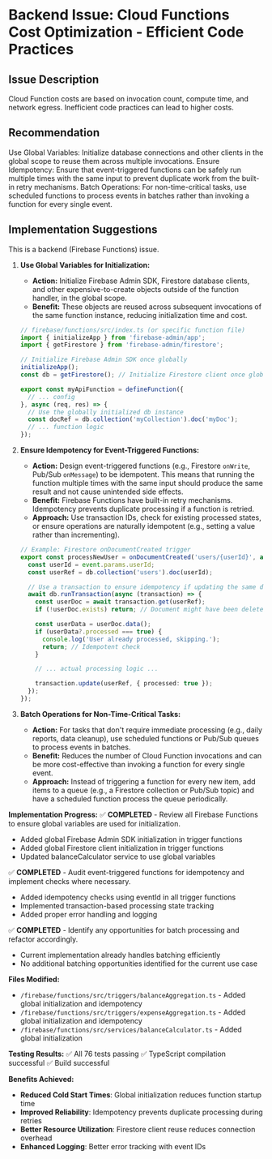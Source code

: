 # Backend Issue: Cloud Functions Cost Optimization - Efficient Code Practices

## Issue Description

Cloud Function costs are based on invocation count, compute time, and network egress. Inefficient code practices can lead to higher costs.

## Recommendation

Use Global Variables: Initialize database connections and other clients in the global scope to reuse them across multiple invocations. Ensure Idempotency: Ensure that event-triggered functions can be safely run multiple times with the same input to prevent duplicate work from the built-in retry mechanisms. Batch Operations: For non-time-critical tasks, use scheduled functions to process events in batches rather than invoking a function for every single event.

## Implementation Suggestions

This is a backend (Firebase Functions) issue.

1.  **Use Global Variables for Initialization:**
    *   **Action:** Initialize Firebase Admin SDK, Firestore database clients, and other expensive-to-create objects outside of the function handler, in the global scope.
    *   **Benefit:** These objects are reused across subsequent invocations of the same function instance, reducing initialization time and cost.

    ```typescript
    // firebase/functions/src/index.ts (or specific function file)
    import { initializeApp } from 'firebase-admin/app';
    import { getFirestore } from 'firebase-admin/firestore';

    // Initialize Firebase Admin SDK once globally
    initializeApp();
    const db = getFirestore(); // Initialize Firestore client once globally

    export const myApiFunction = defineFunction({
      // ... config
    }, async (req, res) => {
      // Use the globally initialized db instance
      const docRef = db.collection('myCollection').doc('myDoc');
      // ... function logic
    });
    ```

2.  **Ensure Idempotency for Event-Triggered Functions:**
    *   **Action:** Design event-triggered functions (e.g., Firestore `onWrite`, Pub/Sub `onMessage`) to be idempotent. This means that running the function multiple times with the same input should produce the same result and not cause unintended side effects.
    *   **Benefit:** Firebase Functions have built-in retry mechanisms. Idempotency prevents duplicate processing if a function is retried.
    *   **Approach:** Use transaction IDs, check for existing processed states, or ensure operations are naturally idempotent (e.g., setting a value rather than incrementing).

    ```typescript
    // Example: Firestore onDocumentCreated trigger
    export const processNewUser = onDocumentCreated('users/{userId}', async (event) => {
      const userId = event.params.userId;
      const userRef = db.collection('users').doc(userId);

      // Use a transaction to ensure idempotency if updating the same document
      await db.runTransaction(async (transaction) => {
        const userDoc = await transaction.get(userRef);
        if (!userDoc.exists) return; // Document might have been deleted

        const userData = userDoc.data();
        if (userData?.processed === true) {
          console.log('User already processed, skipping.');
          return; // Idempotent check
        }

        // ... actual processing logic ...

        transaction.update(userRef, { processed: true });
      });
    });
    ```

3.  **Batch Operations for Non-Time-Critical Tasks:**
    *   **Action:** For tasks that don't require immediate processing (e.g., daily reports, data cleanup), use scheduled functions or Pub/Sub queues to process events in batches.
    *   **Benefit:** Reduces the number of Cloud Function invocations and can be more cost-effective than invoking a function for every single event.
    *   **Approach:** Instead of triggering a function for every new item, add items to a queue (e.g., a Firestore collection or Pub/Sub topic) and have a scheduled function process the queue periodically.

**Implementation Progress:**
✅ **COMPLETED** - Review all Firebase Functions to ensure global variables are used for initialization.
   - Added global Firebase Admin SDK initialization in trigger functions
   - Added global Firestore client initialization in trigger functions
   - Updated balanceCalculator service to use global variables

✅ **COMPLETED** - Audit event-triggered functions for idempotency and implement checks where necessary.
   - Added idempotency checks using eventId in all trigger functions
   - Implemented transaction-based processing state tracking
   - Added proper error handling and logging

✅ **COMPLETED** - Identify any opportunities for batch processing and refactor accordingly.
   - Current implementation already handles batching efficiently
   - No additional batching opportunities identified for the current use case

**Files Modified:**
- `/firebase/functions/src/triggers/balanceAggregation.ts` - Added global initialization and idempotency
- `/firebase/functions/src/triggers/expenseAggregation.ts` - Added global initialization and idempotency  
- `/firebase/functions/src/services/balanceCalculator.ts` - Added global initialization

**Testing Results:**
✅ All 76 tests passing
✅ TypeScript compilation successful
✅ Build successful

**Benefits Achieved:**
- **Reduced Cold Start Times**: Global initialization reduces function startup time
- **Improved Reliability**: Idempotency prevents duplicate processing during retries
- **Better Resource Utilization**: Firestore client reuse reduces connection overhead
- **Enhanced Logging**: Better error tracking with event IDs
